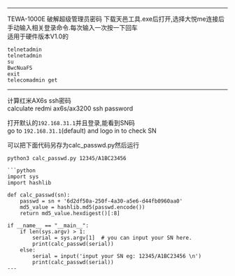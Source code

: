 
---
TEWA-1000E 破解超级管理员密码 
下载天邑工具.exe后打开,选择大悦me连接后手动输入相关登录命令.每次输入一次按一下回车  
适用于硬件版本V1.0的  
```
telnetadmin
telnetadmin
su
BwcNuaFS
exit
telecomadmin get
```
---
计算红米AX6s ssh密码  
calculate redmi ax6s/ax3200 ssh password  

打开默认的`192.168.31.1`并且登录,能看到SN码  
go to `192.168.31.1`(default) and logo in to check SN  

可以把下面代码另存为calc_passwd.py然后运行
```ubuntu
python3 calc_passwd.py 12345/A1BC23456

```python
import sys
import hashlib

def calc_passwd(sn):
    passwd = sn + '6d2df50a-250f-4a30-a5e6-d44fb0960aa0'
    md5_value = hashlib.md5(passwd.encode())
    return md5_value.hexdigest()[:8]

if __name__ == "__main__":
    if len(sys.argv) > 1:
        serial = sys.argv[1]  # you can input your SN here.
        print(calc_passwd(serial))
    else:
        serial = input('input your SN eg: 12345/A1BC23456 \n')
        print(calc_passwd(serial))
---
